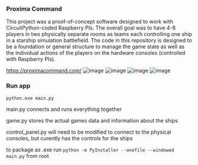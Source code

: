 ### Proxima Command
This project was a proof-of-concept software designed to work with CircuitPython-coded Raspberry PIs. The overall goal was to have 4-8 players in two physically separate rooms as teams each controlling one ship in a starship simulation battlefield. The code in this repository is designed to be a foundation or general structure to manage the game state as well as the individual actions of the players on the hardware consoles (controlled with Raspberry PIs).

https://proximacommand.com/
![image](https://github.com/user-attachments/assets/81bc41b6-5f52-46de-aa42-2839da8299a4)
![image](https://github.com/user-attachments/assets/1e941d8f-ee71-40f1-becb-b82100d38df8)
![image](https://github.com/user-attachments/assets/2742ab4f-9043-43ab-bf0c-78b71eca1c9e)
![image](https://github.com/user-attachments/assets/bbff72c2-38d6-4fac-a3ff-81cc49eb804f)


### Run app
`python.exe main.py`

main.py connects and runs everything together

game.py stores the actual games data and information about the ships

control_panel.py will need to be modified to connect to the physical consoles, but curently has the controls for the ships

to package as .exe run `python -m PyInstaller --onefile --windowed main.py` from root
